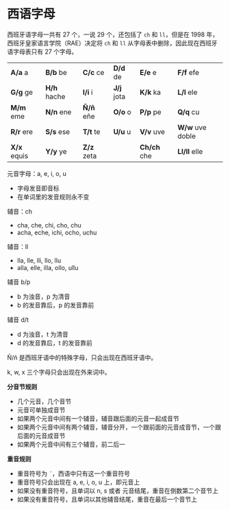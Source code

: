 # 西语字母

西班牙语字母一共有 27 个，一说 29 个，还包括了 `ch` 和 `ll`，但是在 1998 年，西班牙皇家语言学院（RAE）决定将 `ch` 和 `ll` 从字母表中删除，因此现在西班牙语字母表只有 27 个字母。

<table align="center">
    <tr>
        <td><strong>A/a</strong> a</td>
        <td><strong>B/b</strong> be</td>
        <td><strong>C/c</strong> ce</td>
        <td><strong>D/d</strong> de</td>
        <td><strong>E/e</strong> e</td>
        <td><strong>F/f</strong> efe</td>
    </tr>
    <tr>
        <td><strong>G/g</strong> ge</td>
        <td><strong>H/h</strong> hache</td>
        <td><strong>I/i</strong> i</td>
        <td><strong>J/j</strong> jota</td>
        <td><strong>K/k</strong> ka</td>
        <td><strong>L/l</strong> ele</td>
    </tr>
    <tr>
        <td><strong>M/m</strong> eme</td>
        <td><strong>N/n</strong> ene</td>
        <td><strong>Ñ/ñ</strong> eñe</td>
        <td><strong>O/o</strong> o</td>
        <td><strong>P/p</strong> pe</td>
        <td><strong>Q/q</strong> cu</td>
    </tr>
    <tr>
        <td><strong>R/r</strong> ere</td>
        <td><strong>S/s</strong> ese</td>
        <td><strong>T/t</strong> te</td>
        <td><strong>U/u</strong> u</td>
        <td><strong>V/v</strong> uve</td>
        <td><strong>W/w</strong> uve doble</td>
    </tr>
    <tr>
        <td><strong>X/x</strong> equis</td>
        <td><strong>Y/y</strong> ye</td>
        <td><strong>Z/z</strong> zeta</td>
        <td> </td>
        <td><strong>Ch/ch</strong> che</td>
        <td><strong>Ll/ll</strong> elle</td>
    </tr>
</table>

元音字母：a, e, i, o, u

- 字母发音即音标
- 在单词里的发音规则永不变

辅音：ch

- cha, che, chi, cho, chu
- acha, eche, ichi, ocho, uchu

辅音：ll

- lla, lle, lli, llo, llu
- alla, elle, illa, ollo, ullu

辅音 b/p

- b 为浊音，p 为清音
- b 的发音靠后，p 的发音靠前

辅音 d/t

- d 为浊音，t 为清音
- d 的发音靠后，t 的发音靠前

Ñ/ñ 是西班牙语中的特殊字母，只会出现在西班牙语中。

k, w, x 三个字母只会出现在外来词中。

**分音节规则**

- 几个元音，几个音节
- 元音可单独成音节
- 如果两个元音中间有一个辅音，辅音跟后面的元音一起成音节
- 如果两个元音中间有两个辅音，辅音分开，一个跟前面的元音成音节，一个跟后面的元音成音节
- 如果两个元音中间有三个辅音，前二后一

**重音规则**

- 重音符号为 `´`，西语中只有这一个重音符号
- 重音符号只会出现在 a, e, i, o, u 上，即元音上
- 如果没有重音符号，且单词以 n, s 或者 元音结尾，重音在倒数第二个音节上
- 如果没有重音符号，且单词以其他辅音结尾，重音在最后一个音节上
